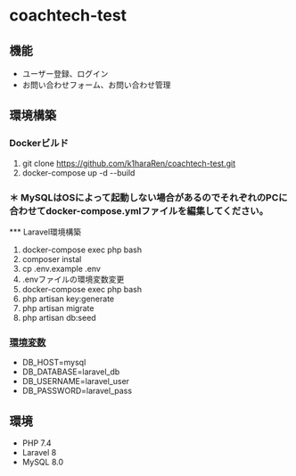 # coachtech-test

## 機能

 - ユーザー登録、ログイン
 - お問い合わせフォーム、お問い合わせ管理

## 環境構築

### Dockerビルド

 1. git clone https://github.com/k1haraRen/coachtech-test.git
 2. docker-compose up -d --build

### **＊ MySQLはOSによって起動しない場合があるのでそれぞれのPCに合わせてdocker-compose.ymlファイルを編集してください。**

*** Laravel環境構築

 1. docker-compose exec php bash
 2. composer instal
 3. cp .env.example .env
 4. .envファイルの<a name="environment">環境変数</a>変更
 5. docker-compose exec php bash
 6. php artisan key:generate
 7. php artisan migrate
 8. php artisan db:seed

### [環境変数](#environment)

 * DB_HOST=mysql
 * DB_DATABASE=laravel_db
 * DB_USERNAME=laravel_user
 * DB_PASSWORD=laravel_pass

## 環境
 - PHP 7.4
 - Laravel 8
 - MySQL 8.0
